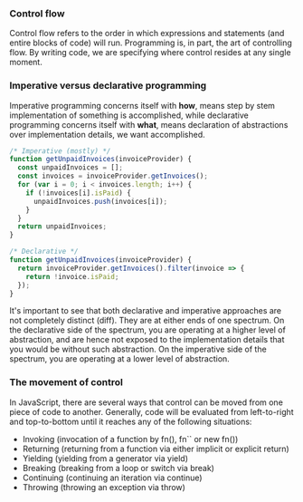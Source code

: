 ### Control flow

Control flow refers to the order in which expressions and statements (and entire blocks of code) will run. Programming
is, in part, the art of controlling flow. By writing code, we are specifying where control resides at any single moment.

### Imperative versus declarative programming

Imperative programming concerns itself with **how**, means step by stem implementation of something is accomplished,
while declarative programming concerns itself with **what**, means declaration of abstractions over implementation
details, we want accomplished.

```js
/* Imperative (mostly) */
function getUnpaidInvoices(invoiceProvider) {
  const unpaidInvoices = [];
  const invoices = invoiceProvider.getInvoices();
  for (var i = 0; i < invoices.length; i++) {
    if (!invoices[i].isPaid) {
      unpaidInvoices.push(invoices[i]);
    }
  }
  return unpaidInvoices;
}

/* Declarative */
function getUnpaidInvoices(invoiceProvider) {
  return invoiceProvider.getInvoices().filter(invoice => {
    return !invoice.isPaid;
  });
}
```
It's important to see that both declarative and imperative approaches are not completely distinct (diff).
They are at either ends of one spectrum. On the declarative side of the spectrum, you are operating at a higher
level of abstraction, and are hence not exposed to the implementation details that you would be without such
abstraction. On the imperative side of the spectrum, you are operating at a lower level of abstraction.

### The movement of control
In JavaScript, there are several ways that control can be moved from one piece of code to another.
Generally, code will be evaluated from left-to-right and top-to-bottom until it reaches any of the following situations:
- Invoking (invocation of a function by fn(), fn`` or new fn())
- Returning (returning from a function via either implicit or explicit return)
- Yielding (yielding from a generator via yield)
- Breaking (breaking from a loop or switch via break)
- Continuing (continuing an iteration via continue)
- Throwing (throwing an exception via throw)
